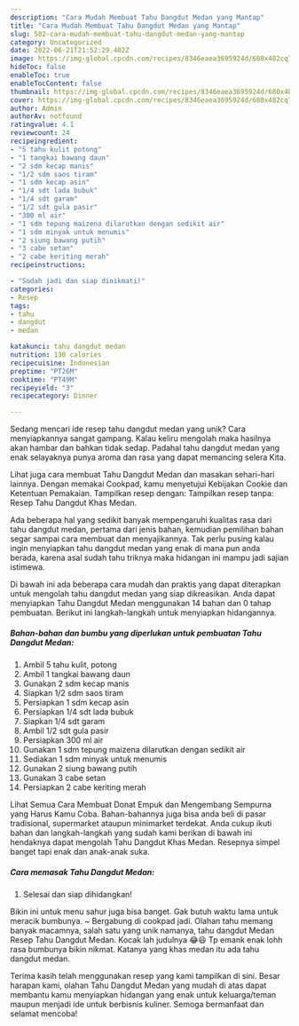 ```yaml
---
description: "Cara Mudah Membuat Tahu Dangdut Medan yang Mantap"
title: "Cara Mudah Membuat Tahu Dangdut Medan yang Mantap"
slug: 502-cara-mudah-membuat-tahu-dangdut-medan-yang-mantap
category: Uncategorized
date: 2022-06-21T21:52:29.402Z
image: https://img-global.cpcdn.com/recipes/8346eaea3695924d/680x482cq70/tahu-dangdut-medan-foto-resep-utama.jpg
hideToc: false
enableToc: true
enableTocContent: false
thumbnail: https://img-global.cpcdn.com/recipes/8346eaea3695924d/680x482cq70/tahu-dangdut-medan-foto-resep-utama.jpg
cover: https://img-global.cpcdn.com/recipes/8346eaea3695924d/680x482cq70/tahu-dangdut-medan-foto-resep-utama.jpg
author: Admin
authorAv: notfound
ratingvalue: 4.1
reviewcount: 24
recipeingredient:
- "5 tahu kulit potong"
- "1 tangkai bawang daun"
- "2 sdm kecap manis"
- "1/2 sdm saos tiram"
- "1 sdm kecap asin"
- "1/4 sdt lada bubuk"
- "1/4 sdt garam"
- "1/2 sdt gula pasir"
- "300 ml air"
- "1 sdm tepung maizena dilarutkan dengan sedikit air"
- "1 sdm minyak untuk menumis"
- "2 siung bawang putih"
- "3 cabe setan"
- "2 cabe keriting merah"
recipeinstructions:

- "Sudah jadi dan siap dinikmati!"
categories:
- Resep
tags:
- tahu
- dangdut
- medan

katakunci: tahu dangdut medan 
nutrition: 130 calories
recipecuisine: Indonesian
preptime: "PT26M"
cooktime: "PT49M"
recipeyield: "3"
recipecategory: Dinner

---
```





Sedang mencari ide resep tahu dangdut medan yang unik? Cara menyiapkannya sangat gampang. Kalau keliru mengolah maka hasilnya akan hambar dan bahkan tidak sedap. Padahal tahu dangdut medan yang enak selayaknya punya aroma dan rasa yang dapat memancing selera Kita.





Lihat juga cara membuat Tahu Dangdut Medan dan masakan sehari-hari lainnya. Dengan memakai Cookpad, kamu menyetujui Kebijakan Cookie dan Ketentuan Pemakaian. Tampilkan resep dengan: Tampilkan resep tanpa: Resep Tahu Dangdut Khas Medan.

Ada beberapa hal yang sedikit banyak mempengaruhi kualitas rasa dari tahu dangdut medan, pertama dari jenis bahan, kemudian pemilihan bahan segar sampai cara membuat dan menyajikannya. Tak perlu pusing kalau ingin menyiapkan tahu dangdut medan yang enak di mana pun anda berada, karena asal sudah tahu triknya maka hidangan ini mampu jadi sajian istimewa.






Di bawah ini ada beberapa cara mudah dan praktis yang dapat diterapkan untuk mengolah tahu dangdut medan yang siap dikreasikan. Anda dapat menyiapkan Tahu Dangdut Medan menggunakan 14 bahan dan 0 tahap pembuatan. Berikut ini langkah-langkah untuk menyiapkan hidangannya.

<!--inarticleads1-->

##### Bahan-bahan dan bumbu yang diperlukan untuk pembuatan Tahu Dangdut Medan:

1. Ambil 5 tahu kulit, potong
1. Ambil 1 tangkai bawang daun
1. Gunakan 2 sdm kecap manis
1. Siapkan 1/2 sdm saos tiram
1. Persiapkan 1 sdm kecap asin
1. Persiapkan 1/4 sdt lada bubuk
1. Siapkan 1/4 sdt garam
1. Ambil 1/2 sdt gula pasir
1. Persiapkan 300 ml air
1. Gunakan 1 sdm tepung maizena dilarutkan dengan sedikit air
1. Sediakan 1 sdm minyak untuk menumis
1. Gunakan 2 siung bawang putih
1. Gunakan 3 cabe setan
1. Persiapkan 2 cabe keriting merah


Lihat Semua Cara Membuat Donat Empuk dan Mengembang Sempurna yang Harus Kamu Coba. Bahan-bahannya juga bisa anda beli di pasar tradisional, supermarket ataupun minimarket terdekat. Anda cukup ikuti bahan dan langkah-langkah yang sudah kami berikan di bawah ini hendaknya dapat mengolah Tahu Dangdut Khas Medan. Resepnya simpel banget tapi enak dan anak-anak suka. 

<!--inarticleads2-->

##### Cara memasak Tahu Dangdut Medan:


1. Selesai dan siap dihidangkan!

Bikin ini untuk menu sahur juga bisa banget. Gak butuh waktu lama untuk meracik bumbunya. ~ Bergabung di cookpad jadi. Olahan tahu memang banyak macamnya, salah satu yang unik namanya, tahu dangdut Medan Resep Tahu Dangdut Medan. Kocak lah judulnya 😂😆 Tp emank enak lohh rasa bumbunya bikin nikmat. Katanya yang khas medan itu ada tahu dangdut medan. 

Terima kasih telah menggunakan resep yang kami tampilkan di sini. Besar harapan kami, olahan Tahu Dangdut Medan yang mudah di atas dapat membantu kamu menyiapkan hidangan yang enak untuk keluarga/teman maupun menjadi ide untuk berbisnis kuliner. Semoga bermanfaat dan selamat mencoba!
